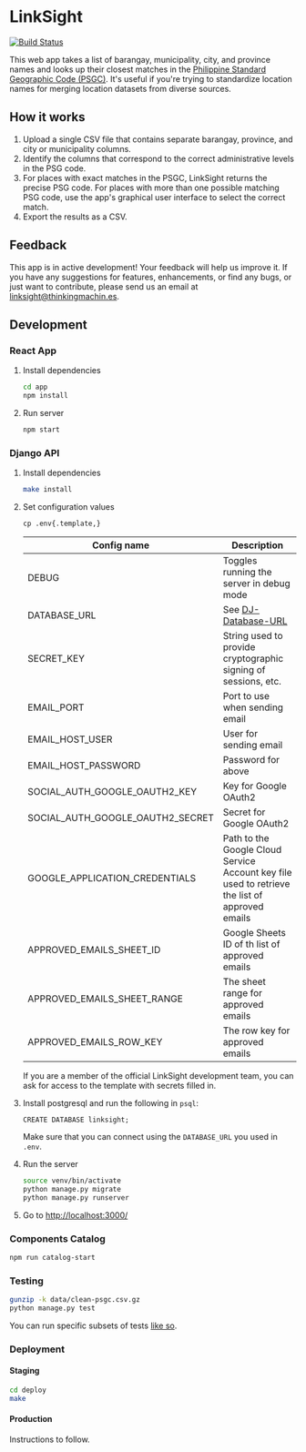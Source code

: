 # LinkSight
[![Build Status](https://travis-ci.org/thinkingmachines/linksight.svg?branch=master)](https://travis-ci.org/thinkingmachines/linksight)

This web app takes a list of barangay, municipality, city, and province names and looks up their closest matches in the [Philippine Standard Geographic Code (PSGC)](http://nap.psa.gov.ph/activestats/psgc/default.asp). It's useful if you're trying to standardize location names for merging location datasets from diverse sources.

## How it works

1. Upload a single CSV file that contains separate barangay, province, and city or municipality columns.
2. Identify the columns that correspond to the correct administrative levels in the PSG code.
3. For places with exact matches in the PSGC, LinkSight returns the precise PSG code. For places with more than one possible matching PSG code, use the app's graphical user interface to select the correct match.
4. Export the results as a CSV.

## Feedback

This app is in active development! Your feedback will help us improve it. If you
have any suggestions for features, enhancements, or find any bugs, or just want
to contribute, please send us an email at
[linksight@thinkingmachin.es](mailto:linksight@thinkingmachin.es).

## Development

### React App

1. Install dependencies

    ```sh
    cd app
    npm install
    ```

1. Run server

    ```sh
    npm start
    ```

### Django API

1. Install dependencies

    ```sh
    make install
    ```

1. Set configuration values

    ```
    cp .env{.template,}
    ```

    | Config name | Description |
    | - | - |
    | DEBUG | Toggles running the server in debug mode |
    | DATABASE_URL | See [DJ-Database-URL](https://github.com/kennethreitz/dj-database-url) |
    | SECRET_KEY | String used to provide cryptographic signing of sessions, etc. |
    | EMAIL_PORT | Port to use when sending email |
    | EMAIL_HOST_USER | User for sending email |
    | EMAIL_HOST_PASSWORD | Password for above |
    | SOCIAL_AUTH_GOOGLE_OAUTH2_KEY | Key for Google OAuth2 |
    | SOCIAL_AUTH_GOOGLE_OAUTH2_SECRET | Secret for Google OAuth2 |
    | GOOGLE_APPLICATION_CREDENTIALS | Path to the Google Cloud Service Account key file used to retrieve the list of approved emails |
    | APPROVED_EMAILS_SHEET_ID | Google Sheets ID of th list of approved emails |
    | APPROVED_EMAILS_SHEET_RANGE | The sheet range for approved emails |
    | APPROVED_EMAILS_ROW_KEY | The row key for approved emails |

    If you are a member of the official LinkSight development team, you can ask
    for access to the template with secrets filled in.

1. Install postgresql and run the following in `psql`:

    ```
    CREATE DATABASE linksight;
    ```

    Make sure that you can connect using the `DATABASE_URL` you used in `.env`.

1. Run the server

    ```sh
    source venv/bin/activate
    python manage.py migrate
    python manage.py runserver
    ```

1. Go to [http://localhost:3000/](http://localhost:3000/)

### Components Catalog

```sh
npm run catalog-start
```

### Testing

```sh
gunzip -k data/clean-psgc.csv.gz
python manage.py test
```

You can run specific subsets of tests [like so](https://docs.djangoproject.com/en/2.1/topics/testing/overview/#running-tests).

### Deployment

#### Staging

```sh
cd deploy
make
```

#### Production

Instructions to follow.
